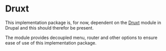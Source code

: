 # Druxt

This implementation package is, for now, dependent on the [Druxt] module in Drupal and this should therefor be present. 

The module provides decoupled menu, router and other options to ensure ease of use of this implementation package.

[Druxt]: (https://druxtjs.org/)